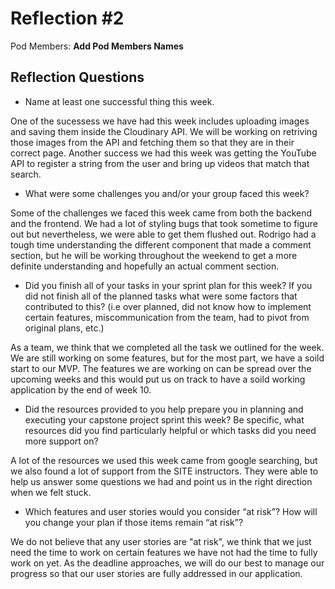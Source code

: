 # Reflection #2

Pod Members: **Add Pod Members Names**

## Reflection Questions

- Name at least one successful thing this week.

One of the sucessess we have had this week includes uploading images and saving them inside the Cloudinary API. We will be working on retriving those images from the API and fetching them so that they are in their correct page. Another success we had this week was getting the YouTube API to register a string from the user and bring up videos that match that search.

- What were some challenges you and/or your group faced this week?

Some of the challenges we faced this week came from both the backend and the frontend. We had a lot of styling bugs that took sometime to figure out but nevertheless, we were able to get them flushed out. Rodrigo had a tough time understanding the different component that made a comment section, but he will be working throughout the weekend to get a more definite understanding and hopefully an actual comment section.

- Did you finish all of your tasks in your sprint plan for this week? If you did not finish all of the planned tasks what were some factors that contributed to this? (i.e over planned, did not know how to implement certain features, miscommunication from the team, had to pivot from original plans, etc.)

As a team, we think that we completed all the task we outlined for the week. We are still working on some features, but for the most part, we have a soild start to our MVP. The features we are working on can be spread over the upcoming weeks and this would put us on track to have a soild working application by the end of week 10.

- Did the resources provided to you help prepare you in planning and executing your capstone project sprint this week? Be specific, what resources did you find particularly helpful or which tasks did you need more support on?

A lot of the resources we used this week came from google searching, but we also found a lot of support from the SITE instructors. They were able to help us answer some questions we had and point us in the right direction when we felt stuck.

- Which features and user stories would you consider “at risk”? How will you change your plan if those items remain “at risk”?

We do not believe that any user stories are "at risk", we think that we just need the time to work on certain features we have not had the time to fully work on yet. As the deadline approaches, we will do our best to manage our progress so that our user stories are fully addressed in our application.
